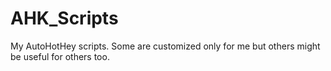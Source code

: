 # AHK_Scripts
My AutoHotHey scripts. Some are customized only for me but others might be useful for others too.
